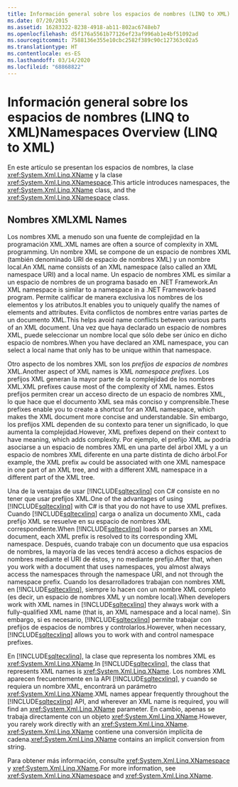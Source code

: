 ```yaml
---
title: Información general sobre los espacios de nombres (LINQ to XML)
ms.date: 07/20/2015
ms.assetid: 16283322-8238-4918-ab11-802ac6748eb7
ms.openlocfilehash: d5f176a5561b77126ef23af996ab1e4bf51092ad
ms.sourcegitcommit: 7588136e355e10cbc2582f389c90c127363c02a5
ms.translationtype: HT
ms.contentlocale: es-ES
ms.lasthandoff: 03/14/2020
ms.locfileid: "68868822"
---
```

# <a name="namespaces-overview-linq-to-xml"></a><span data-ttu-id="9eba1-102">Información general sobre los espacios de nombres (LINQ to XML)</span><span class="sxs-lookup"><span data-stu-id="9eba1-102">Namespaces Overview (LINQ to XML)</span></span>

<span data-ttu-id="9eba1-103">En este artículo se presentan los espacios de nombres, la clase <xref:System.Xml.Linq.XName> y la clase <xref:System.Xml.Linq.XNamespace>.</span><span class="sxs-lookup"><span data-stu-id="9eba1-103">This article introduces namespaces, the <xref:System.Xml.Linq.XName> class, and the <xref:System.Xml.Linq.XNamespace> class.</span></span>

## <a name="xml-names"></a><span data-ttu-id="9eba1-104">Nombres XML</span><span class="sxs-lookup"><span data-stu-id="9eba1-104">XML Names</span></span>

<span data-ttu-id="9eba1-105">Los nombres XML a menudo son una fuente de complejidad en la programación XML.</span><span class="sxs-lookup"><span data-stu-id="9eba1-105">XML names are often a source of complexity in XML programming.</span></span> <span data-ttu-id="9eba1-106">Un nombre XML se compone de un espacio de nombres XML (también denominado URI de espacio de nombres XML) y un nombre local.</span><span class="sxs-lookup"><span data-stu-id="9eba1-106">An XML name consists of an XML namespace (also called an XML namespace URI) and a local name.</span></span> <span data-ttu-id="9eba1-107">Un espacio de nombres XML es similar a un espacio de nombres de un programa basado en .NET Framework.</span><span class="sxs-lookup"><span data-stu-id="9eba1-107">An XML namespace is similar to a namespace in a .NET Framework-based program.</span></span> <span data-ttu-id="9eba1-108">Permite calificar de manera exclusiva los nombres de los elementos y los atributos.</span><span class="sxs-lookup"><span data-stu-id="9eba1-108">It enables you to uniquely qualify the names of elements and attributes.</span></span> <span data-ttu-id="9eba1-109">Evita conflictos de nombres entre varias partes de un documento XML.</span><span class="sxs-lookup"><span data-stu-id="9eba1-109">This helps avoid name conflicts between various parts of an XML document.</span></span> <span data-ttu-id="9eba1-110">Una vez que haya declarado un espacio de nombres XML, puede seleccionar un nombre local que sólo debe ser único en dicho espacio de nombres.</span><span class="sxs-lookup"><span data-stu-id="9eba1-110">When you have declared an XML namespace, you can select a local name that only has to be unique within that namespace.</span></span>

<span data-ttu-id="9eba1-111">Otro aspecto de los nombres XML son los *prefijos de espacios de nombres* XML.</span><span class="sxs-lookup"><span data-stu-id="9eba1-111">Another aspect of XML names is XML *namespace prefixes*.</span></span> <span data-ttu-id="9eba1-112">Los prefijos XML generan la mayor parte de la complejidad de los nombres XML.</span><span class="sxs-lookup"><span data-stu-id="9eba1-112">XML prefixes cause most of the complexity of XML names.</span></span> <span data-ttu-id="9eba1-113">Estos prefijos permiten crear un acceso directo de un espacio de nombres XML, lo que hace que el documento XML sea más conciso y comprensible.</span><span class="sxs-lookup"><span data-stu-id="9eba1-113">These prefixes enable you to create a shortcut for an XML namespace, which makes the XML document more concise and understandable.</span></span> <span data-ttu-id="9eba1-114">Sin embargo, los prefijos XML dependen de su contexto para tener un significado, lo que aumenta la complejidad.</span><span class="sxs-lookup"><span data-stu-id="9eba1-114">However, XML prefixes depend on their context to have meaning, which adds complexity.</span></span> <span data-ttu-id="9eba1-115">Por ejemplo, el prefijo XML `aw` podría asociarse a un espacio de nombres XML en una parte del árbol XML y a un espacio de nombres XML diferente en una parte distinta de dicho árbol.</span><span class="sxs-lookup"><span data-stu-id="9eba1-115">For example, the XML prefix `aw` could be associated with one XML namespace in one part of an XML tree, and with a different XML namespace in a different part of the XML tree.</span></span>

<span data-ttu-id="9eba1-116">Una de la ventajas de usar [!INCLUDE[sqltecxlinq](~/includes/sqltecxlinq-md.md)] con C# consiste en no tener que usar prefijos XML.</span><span class="sxs-lookup"><span data-stu-id="9eba1-116">One of the advantages of using [!INCLUDE[sqltecxlinq](~/includes/sqltecxlinq-md.md)] with C# is that you do not have to use XML prefixes.</span></span> <span data-ttu-id="9eba1-117">Cuando [!INCLUDE[sqltecxlinq](~/includes/sqltecxlinq-md.md)] carga o analiza un documento XML, cada prefijo XML se resuelve en su espacio de nombres XML correspondiente.</span><span class="sxs-lookup"><span data-stu-id="9eba1-117">When [!INCLUDE[sqltecxlinq](~/includes/sqltecxlinq-md.md)] loads or parses an XML document, each XML prefix is resolved to its corresponding XML namespace.</span></span> <span data-ttu-id="9eba1-118">Después, cuando trabaje con un documento que usa espacios de nombres, la mayoría de las veces tendrá acceso a dichos espacios de nombres mediante el URI de éstos, y no mediante prefijo.</span><span class="sxs-lookup"><span data-stu-id="9eba1-118">After that, when you work with a document that uses namespaces, you almost always access the namespaces through the namespace URI, and not through the namespace prefix.</span></span> <span data-ttu-id="9eba1-119">Cuando los desarrolladores trabajan con nombres XML en [!INCLUDE[sqltecxlinq](~/includes/sqltecxlinq-md.md)], siempre lo hacen con un nombre XML completo (es decir, un espacio de nombres XML y un nombre local).</span><span class="sxs-lookup"><span data-stu-id="9eba1-119">When developers work with XML names in [!INCLUDE[sqltecxlinq](~/includes/sqltecxlinq-md.md)] they always work with a fully-qualified XML name (that is, an XML namespace and a local name).</span></span> <span data-ttu-id="9eba1-120">Sin embargo, si es necesario, [!INCLUDE[sqltecxlinq](~/includes/sqltecxlinq-md.md)] permite trabajar con prefijos de espacios de nombres y controlarlos.</span><span class="sxs-lookup"><span data-stu-id="9eba1-120">However, when necessary, [!INCLUDE[sqltecxlinq](~/includes/sqltecxlinq-md.md)] allows you to work with and control namespace prefixes.</span></span>

<span data-ttu-id="9eba1-121">En [!INCLUDE[sqltecxlinq](~/includes/sqltecxlinq-md.md)], la clase que representa los nombres XML es <xref:System.Xml.Linq.XName>.</span><span class="sxs-lookup"><span data-stu-id="9eba1-121">In [!INCLUDE[sqltecxlinq](~/includes/sqltecxlinq-md.md)], the class that represents XML names is <xref:System.Xml.Linq.XName>.</span></span> <span data-ttu-id="9eba1-122">Los nombres XML aparecen frecuentemente en la API [!INCLUDE[sqltecxlinq](~/includes/sqltecxlinq-md.md)], y cuando se requiera un nombre XML, encontrará un parámetro <xref:System.Xml.Linq.XName>.</span><span class="sxs-lookup"><span data-stu-id="9eba1-122">XML names appear frequently throughout the [!INCLUDE[sqltecxlinq](~/includes/sqltecxlinq-md.md)] API, and wherever an XML name is required, you will find an <xref:System.Xml.Linq.XName> parameter.</span></span> <span data-ttu-id="9eba1-123">En cambio, apenas se trabaja directamente con un objeto <xref:System.Xml.Linq.XName>.</span><span class="sxs-lookup"><span data-stu-id="9eba1-123">However, you rarely work directly with an <xref:System.Xml.Linq.XName>.</span></span> <span data-ttu-id="9eba1-124"><xref:System.Xml.Linq.XName> contiene una conversión implícita de cadena.</span><span class="sxs-lookup"><span data-stu-id="9eba1-124"><xref:System.Xml.Linq.XName> contains an implicit conversion from string.</span></span>

<span data-ttu-id="9eba1-125">Para obtener más información, consulte <xref:System.Xml.Linq.XNamespace> y <xref:System.Xml.Linq.XName>.</span><span class="sxs-lookup"><span data-stu-id="9eba1-125">For more information, see <xref:System.Xml.Linq.XNamespace> and <xref:System.Xml.Linq.XName>.</span></span>
